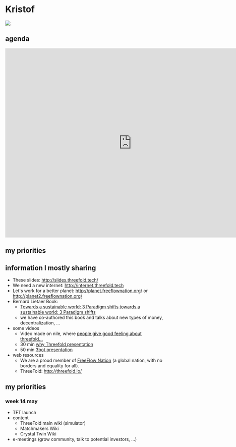 # Kristof

![](https://www.incubaid.com/assets/images/egypte-veda-243-van-577-902x564.jpg)


## agenda

<iframe src="https://calendar.google.com/calendar/embed?src=kristof%40incubaid.com&ctz=Europe%2FBrussels" style="border: 0" width="800" height="600" frameborder="0" scrolling="no"></iframe>

## my priorities


## information I mostly sharing

- These slides: http://slides.threefold.tech/
- We need a new internet: http://internet.threefold.tech
- Let's work for a better planet: http://planet.freeflownation.org/ or http://planet2.freeflownation.org/
- Bernard Lietaer Book: 
    - [Towards a sustainable world: 3 Paradigm shifts towards a sustainable world: 3 Paradigm shifts](https://www.amazon.com/dp/3200065273/ref=cm_sw_su_dp)
    - we have co-authored this book and talks about new types of money, decentralization, ...
- some videos
    - Video made on nile, where [people give good feeling about threefold…](https://vimeo.com/398733827)
    - 30 min [why Threefold presentation](https://vimeo.com/398737507/815d6810aa)
    - 50 min [3bot presentation](https://vimeo.com/398735475)
- web resources
    - We are a proud member of [FreeFlow Nation](https://www.freeflownation.org/) (a global nation, with no borders and equality for all).
    - ThreeFold: http://threefold.io/
## my priorities

### week 14 may

- TFT launch
- content
    - ThreeFold main wiki (simulator)
    - Matchmakers Wiki
    - Crystal Twin Wiki
- e-meetings (grow community, talk to potential investors, ...)
